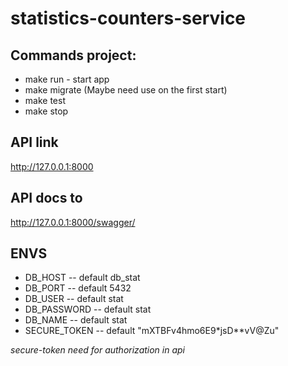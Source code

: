 # statistics-counters-service


## Commands project:
- make run - start app
- make migrate (Maybe need use on the first start)
- make test
- make stop

## API link 
http://127.0.0.1:8000

## API docs to 
http://127.0.0.1:8000/swagger/

## ENVS
- DB_HOST -- default db_stat
- DB_PORT -- default 5432
- DB_USER -- default stat
- DB_PASSWORD -- default stat
- DB_NAME -- default stat
- SECURE_TOKEN -- default "mXTBFv4hmo6E9*jsD**vV@Zu"

_secure-token need for authorization in api_
